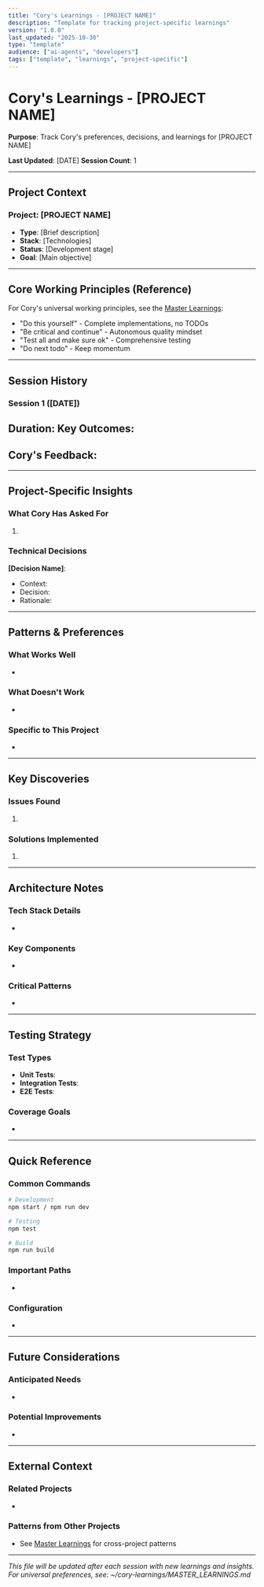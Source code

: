```yaml
---
title: "Cory's Learnings - [PROJECT NAME]"
description: "Template for tracking project-specific learnings"
version: "1.0.0"
last_updated: "2025-10-30"
type: "template"
audience: ["ai-agents", "developers"]
tags: ["template", "learnings", "project-specific"]
---
```


# Cory's Learnings - [PROJECT NAME]

**Purpose**: Track Cory's preferences, decisions, and learnings for [PROJECT NAME]

**Last Updated**: [DATE]
**Session Count**: 1

---

## Project Context

### Project: [PROJECT NAME]
- **Type**: [Brief description]
- **Stack**: [Technologies]
- **Status**: [Development stage]
- **Goal**: [Main objective]

---

## Core Working Principles (Reference)

For Cory's universal working principles, see the [Master Learnings](~/cory-learnings/MASTER_LEARNINGS.md):
- "Do this yourself" - Complete implementations, no TODOs
- "Be critical and continue" - Autonomous quality mindset
- "Test all and make sure ok" - Comprehensive testing
- "Do next todo" - Keep momentum

---

## Session History

### Session 1 ([DATE])
**Duration**:
**Key Outcomes**:
-

**Cory's Feedback**:
-

---

## Project-Specific Insights

### What Cory Has Asked For
1.

### Technical Decisions
**[Decision Name]**:
- Context:
- Decision:
- Rationale:

---

## Patterns & Preferences

### What Works Well
-

### What Doesn't Work
-

### Specific to This Project
-

---

## Key Discoveries

### Issues Found
1.

### Solutions Implemented
1.

---

## Architecture Notes

### Tech Stack Details
-

### Key Components
-

### Critical Patterns
-

---

## Testing Strategy

### Test Types
- **Unit Tests**:
- **Integration Tests**:
- **E2E Tests**:

### Coverage Goals
-

---

## Quick Reference

### Common Commands
```bash
# Development
npm start / npm run dev

# Testing
npm test

# Build
npm run build
```

### Important Paths
-

### Configuration
-

---

## Future Considerations

### Anticipated Needs
-

### Potential Improvements
-

---

## External Context

### Related Projects
-

### Patterns from Other Projects
- See [Master Learnings](~/cory-learnings/MASTER_LEARNINGS.md) for cross-project patterns

---

*This file will be updated after each session with new learnings and insights.*
*For universal preferences, see: ~/cory-learnings/MASTER_LEARNINGS.md*
